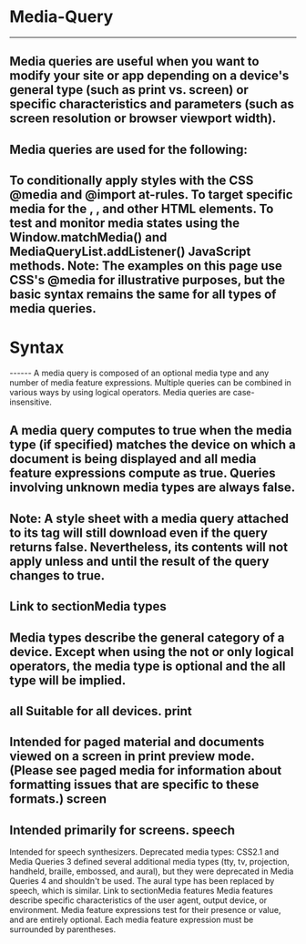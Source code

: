 # Media-Query
---------------------

Media queries are useful when you want to modify your site or app depending on a device's general type (such as print vs. screen) or specific characteristics and parameters (such as screen resolution or browser viewport width).
-----------------------------------------------
Media queries are used for the following:
--------------------------------------------
To conditionally apply styles with the CSS @media and @import at-rules.
To target specific media for the <link>, <source>, and other HTML elements.
To test and monitor media states using the Window.matchMedia() and MediaQueryList.addListener() JavaScript methods.
Note: The examples on this page use CSS's @media for illustrative purposes, but the basic syntax remains the same for all types of media queries.
--------
<h1> Syntax </h1>
------
A media query is composed of an optional media type and any number of media feature expressions. Multiple queries can be combined in various ways by using logical operators. Media queries are case-insensitive.

A media query computes to true when the media type (if specified) matches the device on which a document is being displayed and all media feature expressions compute as true. Queries involving unknown media types are always false.
-----------------------------------------------------
Note: A style sheet with a media query attached to its <link> tag will still download even if the query returns false. Nevertheless, its contents will not apply unless and until the result of the query changes to true.
-----------------------------------------------------
Link to sectionMedia types
--------------------------------
Media types describe the general category of a device. Except when using the not or only logical operators, the media type is optional and the all type will be implied.
------------------------
all
Suitable for all devices.
print
-----
Intended for paged material and documents viewed on a screen in print preview mode. (Please see paged media for information about formatting issues that are specific to these formats.)
screen
------
Intended primarily for screens.
speech
-------
Intended for speech synthesizers.
Deprecated media types: CSS2.1 and Media Queries 3 defined several additional media types (tty, tv, projection, handheld, braille, embossed, and aural), but they were deprecated in Media Queries 4 and shouldn't be used. The aural type has been replaced by speech, which is similar.
Link to sectionMedia features
Media features describe specific characteristics of the user agent, output device, or environment. Media feature expressions test for their presence or value, and are entirely optional. Each media feature expression must be surrounded by parentheses.
